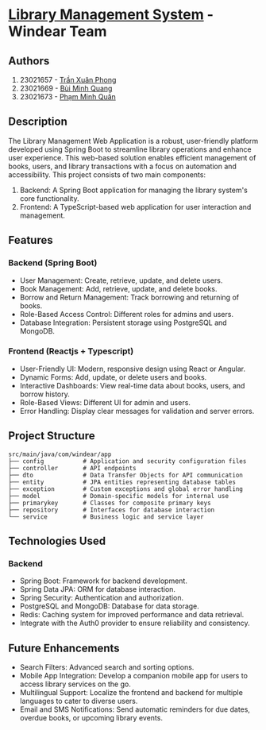 # [Library Management System](https://windear.vercel.app/) - Windear Team

## Authors

1. 23021657 - [Trần Xuân Phong](https://github.com/TranXuanPhong25)
2. 23021669 - [Bùi Minh Quang](https://github.com/mquang279)
3. 23021673 - [Phạm Minh Quân](https://github.com/quanpm2008)

## Description

The Library Management Web Application is a robust, user-friendly platform developed using Spring Boot to streamline library operations and enhance user experience. This web-based solution enables efficient management of books, users, and library transactions with a focus on automation and accessibility.
This project consists of two main components:

1. Backend: A Spring Boot application for managing the library system's core functionality.
2. Frontend: A TypeScript-based web application for user interaction and management.

## Features

### Backend (Spring Boot)

- User Management: Create, retrieve, update, and delete users.
- Book Management: Add, retrieve, update, and delete books.
- Borrow and Return Management: Track borrowing and returning of books.
- Role-Based Access Control: Different roles for admins and users.
- Database Integration: Persistent storage using PostgreSQL and MongoDB.

### Frontend (Reactjs + Typescript)

- User-Friendly UI: Modern, responsive design using React or Angular.
- Dynamic Forms: Add, update, or delete users and books.
- Interactive Dashboards: View real-time data about books, users, and borrow history.
- Role-Based Views: Different UI for admin and users.
- Error Handling: Display clear messages for validation and server errors.

## Project Structure

```
src/main/java/com/windear/app
├── config           # Application and security configuration files
├── controller       # API endpoints
├── dto              # Data Transfer Objects for API communication
├── entity           # JPA entities representing database tables
├── exception        # Custom exceptions and global error handling
├── model            # Domain-specific models for internal use
├── primarykey       # Classes for composite primary keys
├── repository       # Interfaces for database interaction
└── service          # Business logic and service layer

```

## Technologies Used

### Backend

- Spring Boot: Framework for backend development.
- Spring Data JPA: ORM for database interaction.
- Spring Security: Authentication and authorization.
- PostgreSQL and MongoDB: Database for data storage.
- Redis: Caching system for improved performance and data retrieval.
- Integrate with the Auth0 provider to ensure reliability and consistency.

## Future Enhancements

- Search Filters: Advanced search and sorting options.
- Mobile App Integration: Develop a companion mobile app for users to access library services on the go.
- Multilingual Support: Localize the frontend and backend for multiple languages to cater to diverse users.
- Email and SMS Notifications: Send automatic reminders for due dates, overdue books, or upcoming library events.
